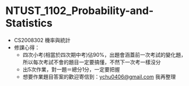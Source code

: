 # NTUST_1102_Probability-and-Statistics
- CS2008302 機率與統計 
- 修課心得：
  - 四次小考(相當於四次期中考)佔90%，出題會涵蓋前一次考試的變化題，所以每次考試不會的題目一定要搞懂，不然下一次考一樣沒分
  - 出5次作業，對一題＝總分1分，一定要把握
  - 想要作業題目答案的歡迎寄信到：ychu0406@gmail.com 我再整理

